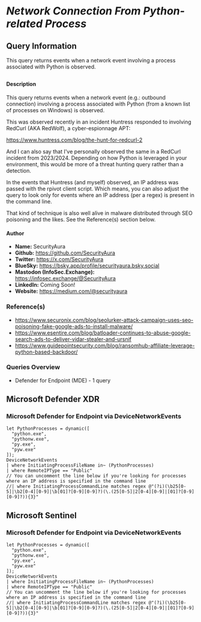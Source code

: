 # *Network Connection From Python-related Process*

## Query Information

This query returns events when a network event involving a process associated with Python is observed.

##

#### Description

This query returns events when a network event (e.g.: outbound connection) involving a process associated with Python (from a known list of processes on Windows) is observed.

This was observed recently in an incident Huntress responded to involving RedCurl (AKA RedWolf), a cyber-espionnage APT:

https://www.huntress.com/blog/the-hunt-for-redcurl-2

And I can also say that I've personally observed the same in a RedCurl incident from 2023/2024. Depending on how Python is leveraged in your environment, this would be more of a threat hunting query rather than a detection. 

In the events that Huntress (and myself) observed, an IP address was passed with the rpivot client script. Which means, you can also adjust the query to look only for events where an IP address (per a regex) is present in the command line.

That kind of technique is also well alive in malware distributed through SEO poisoning and the likes. See the Reference(s) section below.

#### Author <Optional>
- **Name:** SecurityAura
- **Github:** https://github.com/SecurityAura
- **Twitter:** https://x.com/SecurityAura
- **BlueSky:** https://bsky.app/profile/securityaura.bsky.social
- **Mastodon (InfoSec.Exchange):** https://infosec.exchange/@SecurityAura
- **LinkedIn:** Coming Soon!
- **Website:** https://medium.com/@securityaura

### Reference(s)

- https://www.securonix.com/blog/seolurker-attack-campaign-uses-seo-poisoning-fake-google-ads-to-install-malware/
- https://www.esentire.com/blog/batloader-continues-to-abuse-google-search-ads-to-deliver-vidar-stealer-and-ursnif
- https://www.guidepointsecurity.com/blog/ransomhub-affiliate-leverage-python-based-backdoor/

### Queries Overview ###

- Defender for Endpoint (MDE) - 1 query

## Microsoft Defender XDR ##
### Microsoft Defender for Endpoint via DeviceNetworkEvents ###
```KQL
let PythonProcesses = dynamic([
  "python.exe",
  "pythonw.exe",
  "py.exe",
  "pyw.exe"
]);
DeviceNetworkEvents
| where InitiatingProcessFileName in~ (PythonProcesses)
| where RemoteIPType == "Public"
// You can uncomment the line below if you're looking for processes where an IP address is specified in the command line
//| where InitiatingProcessCommandLine matches regex @"(?i)(\b25[0-5]|\b2[0-4][0-9]|\b[01]?[0-9][0-9]?)(\.(25[0-5]|2[0-4][0-9]|[01]?[0-9][0-9]?)){3}"
```
## Microsoft Sentinel ##
### Microsoft Defender for Endpoint via DeviceNetworkEvents ###
```KQL
let PythonProcesses = dynamic([
  "python.exe",
  "pythonw.exe",
  "py.exe",
  "pyw.exe"
]);
DeviceNetworkEvents
| where InitiatingProcessFileName in~ (PythonProcesses)
| where RemoteIPType == "Public"
// You can uncomment the line below if you're looking for processes where an IP address is specified in the command line
//| where InitiatingProcessCommandLine matches regex @"(?i)(\b25[0-5]|\b2[0-4][0-9]|\b[01]?[0-9][0-9]?)(\.(25[0-5]|2[0-4][0-9]|[01]?[0-9][0-9]?)){3}"
```

